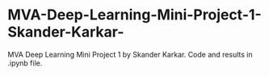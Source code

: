 # MVA-Deep-Learning-Mini-Project-1-Skander-Karkar-
MVA Deep Learning Mini Project 1 by Skander Karkar. Code and results in .ipynb file.
